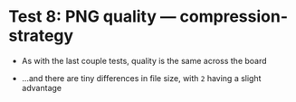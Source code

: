 # Test 8: PNG quality — compression-strategy

* As with the last couple tests, quality is the same across the board

* …and there are tiny differences in file size, with `2` having a slight advantage